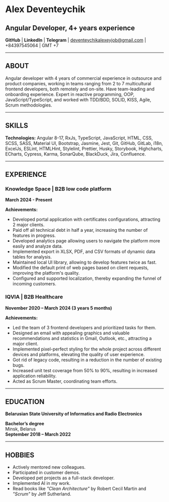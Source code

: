 # Alex Deventeychik

## Angular Developer, 4+ years experience

**GitHub** | **LinkedIn** | **Telegram** | deventeychikalexeyjob@gmail.com | +84397545064 | GMT +7

---

## ABOUT

Angular developer with 4 years of commercial experience in outsource and product companies, working in teams ranging from 2 to 7 multicultural frontend developers, both remotely and on-site. Have team-leading and onboarding experience. Expert in reactive programming, OOP, JavaScript/TypeScript, and worked with TDD/BDD, SOLID, KISS, Agile, Scrum methodologies.

---

## SKILLS

**Technologies:**
Angular 8-17, RxJs, TypeScript, JavaScript, HTML, CSS, SCSS, SASS, Material UI, Bootstrap, Jasmine, Jest, Git, GitHub, GitLab, i18n, ExcelJs, ESLint, HTMLHint, Stylelint, Prettier, Husky, Storybook, Highcharts, ECharts, Cypress, Karma, SonarQube, BlackDuck, Jira, Confluence.

---

## EXPERIENCE

### **Knowledge Space | B2B low code platform** 
**March 2024 - Present**

**Achievements:**

- Developed portal application with certificates configurations, attracting 2 major clients.
- Paid off all technical debt in half a year, increasing the number of features in progress.
- Developed analytics page allowing users to navigate the platform more easily and analyze data.
- Implemented export in XLSX, PDF, and CSV formats of dynamic data tables for analysis.
- Maintained local UI library, allowing to develop features twice as fast.
- Modified the default print of web pages based on client requests, improving the platform's quality.
- Configured and supported localization, thereby expanding the funnel of incoming customers.

### **IQVIA | B2B Healthcare**
**November 2020 – March 2024 (3 years 5 months)**

**Achievements:**

- Led the team of 3 frontend developers and prioritized tasks for them.
- Designed an email with appealing graphics and valuable recommendations and statistics in Gmail, Outlook, etc., attracting a major client.
- Implemented pixel-perfect styling for the whole project across different devices and platforms, elevating the quality of user experience.
- Got rid of legacy code, resulting in a reduction in the number of existing bugs.
- Increased unit test coverage from 50% to 90%, resulting in increased application reliability.
- Acted as Scrum Master, coordinating team efforts.

---

## EDUCATION

**Belarusian State University of Informatics and Radio Electronics**

**Bachelor’s degree**  
Minsk, Belarus  
**September 2018 – March 2022**

---

## HOBBIES

- Actively mentored new colleagues.
- Participated in customer demos.
- Developed pet projects as a full-stack developer.
- Implemented AI in my work.
- Read books like _"Clean Architecture"_ by Robert Cecil Martin and _"Scrum"_ by Jeff Sutherland.
